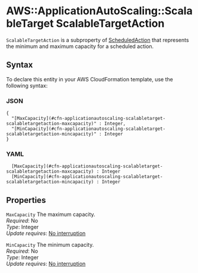 # AWS::ApplicationAutoScaling::ScalableTarget ScalableTargetAction<a name="aws-properties-applicationautoscaling-scalabletarget-scalabletargetaction"></a>

 `ScalableTargetAction` is a subproperty of [ScheduledAction](https://docs.aws.amazon.com/AWSCloudFormation/latest/UserGuide/aws-properties-applicationautoscaling-scalabletarget-scheduledaction.html) that represents the minimum and maximum capacity for a scheduled action\. 

## Syntax<a name="aws-properties-applicationautoscaling-scalabletarget-scalabletargetaction-syntax"></a>

To declare this entity in your AWS CloudFormation template, use the following syntax:

### JSON<a name="aws-properties-applicationautoscaling-scalabletarget-scalabletargetaction-syntax.json"></a>

```
{
  "[MaxCapacity](#cfn-applicationautoscaling-scalabletarget-scalabletargetaction-maxcapacity)" : Integer,
  "[MinCapacity](#cfn-applicationautoscaling-scalabletarget-scalabletargetaction-mincapacity)" : Integer
}
```

### YAML<a name="aws-properties-applicationautoscaling-scalabletarget-scalabletargetaction-syntax.yaml"></a>

```
﻿  [MaxCapacity](#cfn-applicationautoscaling-scalabletarget-scalabletargetaction-maxcapacity) : Integer
﻿  [MinCapacity](#cfn-applicationautoscaling-scalabletarget-scalabletargetaction-mincapacity) : Integer
```

## Properties<a name="aws-properties-applicationautoscaling-scalabletarget-scalabletargetaction-properties"></a>

`MaxCapacity`  <a name="cfn-applicationautoscaling-scalabletarget-scalabletargetaction-maxcapacity"></a>
The maximum capacity\.  
*Required*: No  
*Type*: Integer  
*Update requires*: [No interruption](https://docs.aws.amazon.com/AWSCloudFormation/latest/UserGuide/using-cfn-updating-stacks-update-behaviors.html#update-no-interrupt)

`MinCapacity`  <a name="cfn-applicationautoscaling-scalabletarget-scalabletargetaction-mincapacity"></a>
The minimum capacity\.  
*Required*: No  
*Type*: Integer  
*Update requires*: [No interruption](https://docs.aws.amazon.com/AWSCloudFormation/latest/UserGuide/using-cfn-updating-stacks-update-behaviors.html#update-no-interrupt)
